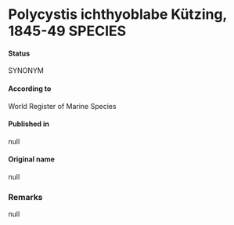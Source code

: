 # Polycystis ichthyoblabe Kützing, 1845-49 SPECIES

#### Status
SYNONYM

#### According to
World Register of Marine Species

#### Published in
null

#### Original name
null

### Remarks
null